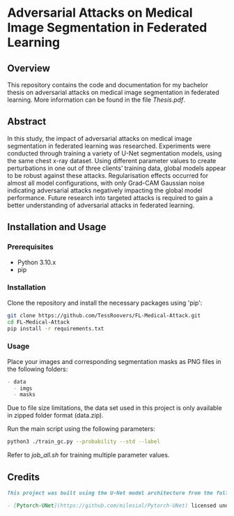 # Adversarial Attacks on Medical Image Segmentation in Federated Learning

## Overview
This repository contains the code and documentation for my bachelor thesis on adversarial attacks on medical image segmentation in federated learning.
More information can be found in the file *Thesis.pdf*.

## Abstract
In this study, the impact of adversarial attacks on medical image segmentation in federated learning was researched. 
Experiments were conducted through training a variety of U-Net segmentation models, using the same chest x-ray dataset. 
Using different parameter values to create perturbations in one out of three clients’ training data, global models appear to be robust against these attacks.
Regularisation effects occurred for almost all model configurations, with only Grad-CAM Gaussian noise indicating adversarial attacks negatively impacting the global model performance. 
Future research into targeted attacks is required to gain a better understanding of adversarial attacks in federated learning.

## Installation and Usage
### Prerequisites
- Python 3.10.x
- pip


### Installation
Clone the repository and install the necessary packages using 'pip':
```bash
git clone https://github.com/TessRoovers/FL-Medical-Attack.git
cd FL-Medical-Attack
pip install -r requirements.txt
```

### Usage
Place your images and corresponding segmentation masks as PNG files in the following folders:
```markdown
- data
  - imgs
  - masks
```
Due to file size limitations, the data set used in this project is only available in zipped folder format (data.zip).


Run the main script using the following parameters:
```bash
python3 ./train_gc.py --probability --std --label
```

Refer to *job_all.sh* for training multiple parameter values.

## Credits
```markdown
This project was built using the U-Net model architecture from the following repository:

- [Pytorch-UNet](https://github.com/milesial/Pytorch-UNet) licensed under the GNU General Public License v3.0
```

